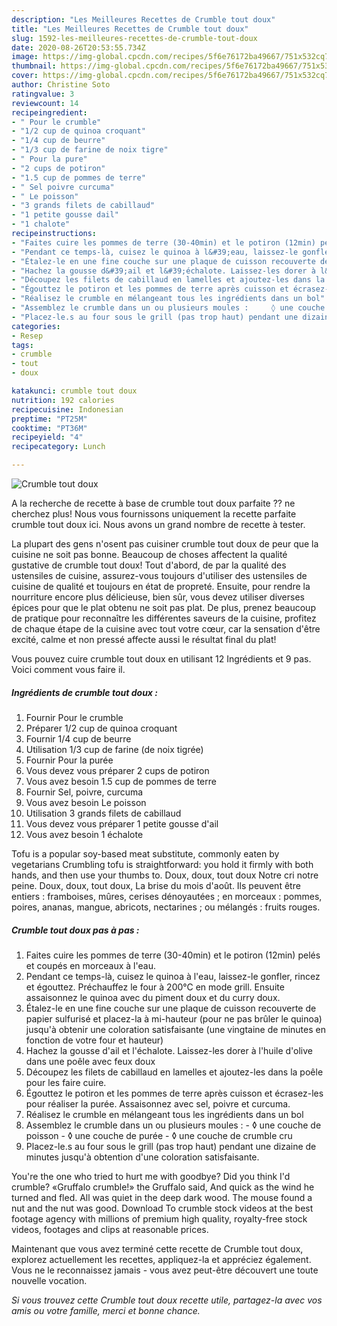 ```yaml
---
description: "Les Meilleures Recettes de Crumble tout doux"
title: "Les Meilleures Recettes de Crumble tout doux"
slug: 1592-les-meilleures-recettes-de-crumble-tout-doux
date: 2020-08-26T20:53:55.734Z
image: https://img-global.cpcdn.com/recipes/5f6e76172ba49667/751x532cq70/crumble-tout-doux-photo-principale-de-la-recette.jpg
thumbnail: https://img-global.cpcdn.com/recipes/5f6e76172ba49667/751x532cq70/crumble-tout-doux-photo-principale-de-la-recette.jpg
cover: https://img-global.cpcdn.com/recipes/5f6e76172ba49667/751x532cq70/crumble-tout-doux-photo-principale-de-la-recette.jpg
author: Christine Soto
ratingvalue: 3
reviewcount: 14
recipeingredient:
- " Pour le crumble"
- "1/2 cup de quinoa croquant"
- "1/4 cup de beurre"
- "1/3 cup de farine de noix tigre"
- " Pour la pure"
- "2 cups de potiron"
- "1.5 cup de pommes de terre"
- " Sel poivre curcuma"
- " Le poisson"
- "3 grands filets de cabillaud"
- "1 petite gousse dail"
- "1 chalote"
recipeinstructions:
- "Faites cuire les pommes de terre (30-40min) et le potiron (12min) pelés et coupés en morceaux à l&#39;eau."
- "Pendant ce temps-là, cuisez le quinoa à l&#39;eau, laissez-le gonfler, rincez et égouttez. Préchauffez le four à 200°C en mode grill. Ensuite assaisonnez le quinoa avec du piment doux et du curry doux."
- "Étalez-le en une fine couche sur une plaque de cuisson recouverte de papier sulfurisé et placez-la à mi-hauteur (pour ne pas brûler le quinoa) jusqu&#39;à obtenir une coloration satisfaisante (une vingtaine de minutes en fonction de votre four et hauteur)"
- "Hachez la gousse d&#39;ail et l&#39;échalote. Laissez-les dorer à l&#39;huile d&#39;olive dans une poêle avec feux doux"
- "Découpez les filets de cabillaud en lamelles et ajoutez-les dans la poêle pour les faire cuire."
- "Égouttez le potiron et les pommes de terre après cuisson et écrasez-les pour réaliser la purée. Assaisonnez avec sel, poivre et curcuma."
- "Réalisez le crumble en mélangeant tous les ingrédients dans un bol"
- "Assemblez le crumble dans un ou plusieurs moules : 	  ◊ une couche de poisson	  ◊ une couche de purée 	  ◊ une couche de crumble cru"
- "Placez-le.s au four sous le grill (pas trop haut) pendant une dizaine de minutes jusqu&#39;à obtention d&#39;une coloration satisfaisante."
categories:
- Resep
tags:
- crumble
- tout
- doux

katakunci: crumble tout doux 
nutrition: 192 calories
recipecuisine: Indonesian
preptime: "PT25M"
cooktime: "PT36M"
recipeyield: "4"
recipecategory: Lunch

---
```



![Crumble tout doux](https://img-global.cpcdn.com/recipes/5f6e76172ba49667/751x532cq70/crumble-tout-doux-photo-principale-de-la-recette.jpg)

A la recherche de recette à base de crumble tout doux parfaite ?? ne cherchez plus! Nous vous fournissons uniquement la recette parfaite crumble tout doux ici. Nous avons un grand nombre de recette à tester.

La plupart des gens n'osent pas cuisiner crumble tout doux de peur que la cuisine ne soit pas bonne. Beaucoup de choses affectent la qualité gustative de crumble tout doux! Tout d'abord, de par la qualité des ustensiles de cuisine, assurez-vous toujours d'utiliser des ustensiles de cuisine de qualité et toujours en état de propreté. Ensuite, pour rendre la nourriture encore plus délicieuse, bien sûr, vous devez utiliser diverses épices pour que le plat obtenu ne soit pas plat. De plus, prenez beaucoup de pratique pour reconnaître les différentes saveurs de la cuisine, profitez de chaque étape de la cuisine avec tout votre cœur, car la sensation d'être excité, calme et non pressé affecte aussi le résultat final du plat!

<!--inarticleads1-->

Vous pouvez cuire crumble tout doux en utilisant 12 Ingrédients et 9 pas. Voici comment vous faire il.

##### Ingrédients de crumble tout doux :

1. Fournir  Pour le crumble
1. Préparer 1/2 cup de quinoa croquant
1. Fournir 1/4 cup de beurre
1. Utilisation 1/3 cup de farine (de noix tigrée)
1. Fournir  Pour la purée
1. Vous devez vous préparer 2 cups de potiron
1. Vous avez besoin 1.5 cup de pommes de terre
1. Fournir  Sel, poivre, curcuma
1. Vous avez besoin  Le poisson
1. Utilisation 3 grands filets de cabillaud
1. Vous devez vous préparer 1 petite gousse d&#39;ail
1. Vous avez besoin 1 échalote


Tofu is a popular soy-based meat substitute, commonly eaten by vegetarians Crumbling tofu is straightforward: you hold it firmly with both hands, and then use your thumbs to. Doux, doux, tout doux Notre cri notre peine. Doux, doux, tout doux, La brise du mois d&#39;août. Ils peuvent être entiers : framboises, mûres, cerises dénoyautées ; en morceaux : pommes, poires, ananas, mangue, abricots, nectarines ; ou mélangés : fruits rouges. 

<!--inarticleads2-->

##### Crumble tout doux pas à pas :

1. Faites cuire les pommes de terre (30-40min) et le potiron (12min) pelés et coupés en morceaux à l&#39;eau.
1. Pendant ce temps-là, cuisez le quinoa à l&#39;eau, laissez-le gonfler, rincez et égouttez. Préchauffez le four à 200°C en mode grill. Ensuite assaisonnez le quinoa avec du piment doux et du curry doux.
1. Étalez-le en une fine couche sur une plaque de cuisson recouverte de papier sulfurisé et placez-la à mi-hauteur (pour ne pas brûler le quinoa) jusqu&#39;à obtenir une coloration satisfaisante (une vingtaine de minutes en fonction de votre four et hauteur)
1. Hachez la gousse d&#39;ail et l&#39;échalote. Laissez-les dorer à l&#39;huile d&#39;olive dans une poêle avec feux doux
1. Découpez les filets de cabillaud en lamelles et ajoutez-les dans la poêle pour les faire cuire.
1. Égouttez le potiron et les pommes de terre après cuisson et écrasez-les pour réaliser la purée. Assaisonnez avec sel, poivre et curcuma.
1. Réalisez le crumble en mélangeant tous les ingrédients dans un bol
1. Assemblez le crumble dans un ou plusieurs moules : 	 -  ◊ une couche de poisson	 -  ◊ une couche de purée 	 -  ◊ une couche de crumble cru
1. Placez-le.s au four sous le grill (pas trop haut) pendant une dizaine de minutes jusqu&#39;à obtention d&#39;une coloration satisfaisante.


You&#39;re the one who tried to hurt me with goodbye? Did you think I&#39;d crumble? «Gruffalo crumble!» the Gruffalo said, And quick as the wind he turned and fled. All was quiet in the deep dark wood. The mouse found a nut and the nut was good. Download To crumble stock videos at the best footage agency with millions of premium high quality, royalty-free stock videos, footages and clips at reasonable prices. 

<!--inarticleads1-->

<p>
Maintenant que vous avez terminé cette recette de Crumble tout doux, explorez actuellement les recettes, appliquez-la et appréciez également. Vous ne le reconnaissez jamais - vous avez peut-être découvert une toute nouvelle vocation.
</p>

<p>
<i>Si vous trouvez cette Crumble tout doux recette utile, partagez-la avec vos amis ou votre famille, merci et bonne chance.</i>
</p>
